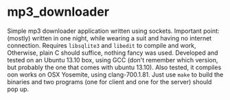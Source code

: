 # mp3_downloader

Simple mp3 downloader application written using sockets. Important point: (mostly) written in one night, while 
wearing a suit and having no internet connection. Requires `libsqlite3` and `libedit` to compile and work, Otherwise,
plain C should suffice, nothing fancy was used. Developed and tested on an Ubuntu 13.10 box, using GCC 
(don't remember which version, but probably the one that comes with ubuntu 13.10). Also tested, it compiles oon works on OSX Yosemite, using clang-700.1.81.
Just use `make` to build the binaries and two programs (one for client and one for the server) should pop up.
